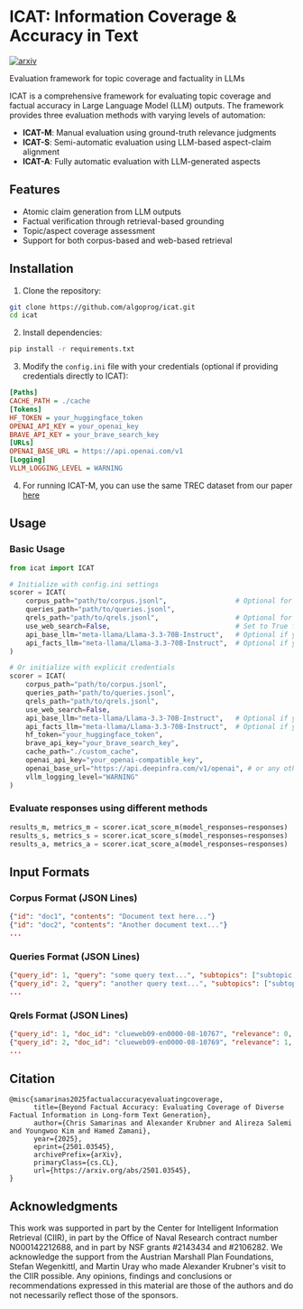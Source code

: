 # ICAT: Information Coverage & Accuracy in Text
[![arxiv](https://img.shields.io/badge/arXiv-2501.03545-b31b1b.svg)](https://arxiv.org/abs/2501.03545)

Evaluation framework for topic coverage and factuality in LLMs

ICAT is a comprehensive framework for evaluating topic coverage and factual accuracy in Large Language Model (LLM) outputs. The framework provides three evaluation methods with varying levels of automation:

- **ICAT-M**: Manual evaluation using ground-truth relevance judgments
- **ICAT-S**: Semi-automatic evaluation using LLM-based aspect-claim alignment
- **ICAT-A**: Fully automatic evaluation with LLM-generated aspects

## Features

- Atomic claim generation from LLM outputs
- Factual verification through retrieval-based grounding
- Topic/aspect coverage assessment
- Support for both corpus-based and web-based retrieval

## Installation

1. Clone the repository:
```bash
git clone https://github.com/algoprog/icat.git
cd icat
```
2. Install dependencies:
```bash
pip install -r requirements.txt
```
3. Modify the `config.ini` file with your credentials (optional if providing credentials directly to ICAT):
```ini
[Paths]
CACHE_PATH = ./cache
[Tokens]
HF_TOKEN = your_huggingface_token
OPENAI_API_KEY = your_openai_key
BRAVE_API_KEY = your_brave_search_key
[URLs]
OPENAI_BASE_URL = https://api.openai.com/v1
[Logging]
VLLM_LOGGING_LEVEL = WARNING
```
4. For running ICAT-M, you can use the same TREC dataset from our paper [here](https://huggingface.co/datasets/algoprog/TREC-ICAT/tree/main)

## Usage

### Basic Usage
```python
from icat import ICAT

# Initialize with config.ini settings
scorer = ICAT(
    corpus_path="path/to/corpus.jsonl",                 # Optional for corpus-based retrieval
    queries_path="path/to/queries.jsonl",
    qrels_path="path/to/qrels.jsonl",                   # Optional for ICAT-M
    use_web_search=False,                               # Set to True for web-based retrieval
    api_base_llm="meta-llama/Llama-3.3-70B-Instruct",   # Optional if you want to use a claim-aspect alignment model through API, default is None
    api_facts_llm="meta-llama/Llama-3.3-70B-Instruct",  # Optional if you want to use an atomic fact generation model through API, default is None
)

# Or initialize with explicit credentials
scorer = ICAT(
    corpus_path="path/to/corpus.jsonl",
    queries_path="path/to/queries.jsonl",
    qrels_path="path/to/qrels.jsonl",
    use_web_search=False,
    api_base_llm="meta-llama/Llama-3.3-70B-Instruct",   # Optional if you want to use a claim-aspect alignment model through API, default is None
    api_facts_llm="meta-llama/Llama-3.3-70B-Instruct",  # Optional if you want to use an atomic fact generation model through API, default is None
    hf_token="your_huggingface_token",           
    brave_api_key="your_brave_search_key",       
    cache_path="./custom_cache",                 
    openai_api_key="your_openai-compatible_key",           
    openai_base_url="https://api.deepinfra.com/v1/openai", # or any other provider
    vllm_logging_level="WARNING"
)
```

### Evaluate responses using different methods
```python
results_m, metrics_m = scorer.icat_score_m(model_responses=responses)
results_s, metrics_s = scorer.icat_score_s(model_responses=responses)
results_a, metrics_a = scorer.icat_score_a(model_responses=responses)
```

## Input Formats

### Corpus Format (JSON Lines)
```json
{"id": "doc1", "contents": "Document text here..."}
{"id": "doc2", "contents": "Another document text..."}
...
```
### Queries Format (JSON Lines)
```json
{"query_id": 1, "query": "some query text...", "subtopics": ["subtopic 1", "subtopic 2", ...]}
{"query_id": 2, "query": "another query text...", "subtopics": ["subtopic 3", "subtopic 4", ...]}
...
```
### Qrels Format (JSON Lines)
```json
{"query_id": 1, "doc_id": "clueweb09-en0000-08-10767", "relevance": 0, "subtopic_id": 0}
{"query_id": 2, "doc_id": "clueweb09-en0000-08-10769", "relevance": 1, "subtopic_id": 2}
...
```

## Citation
```
@misc{samarinas2025factualaccuracyevaluatingcoverage,
      title={Beyond Factual Accuracy: Evaluating Coverage of Diverse Factual Information in Long-form Text Generation}, 
      author={Chris Samarinas and Alexander Krubner and Alireza Salemi and Youngwoo Kim and Hamed Zamani},
      year={2025},
      eprint={2501.03545},
      archivePrefix={arXiv},
      primaryClass={cs.CL},
      url={https://arxiv.org/abs/2501.03545}, 
}
```

## Acknowledgments
This work was supported in part by the Center for Intelligent Information Retrieval (CIIR), in part by the Office of Naval Research contract number N000142212688, and in part by NSF grants #2143434 and #2106282. We acknowledge the support from the Austrian Marshall Plan Foundations, Stefan Wegenkittl, and Martin Uray who made Alexander Krubner's visit to the CIIR possible. Any opinions, findings and conclusions or recommendations expressed in this material are those of the authors and do not necessarily reflect those of the sponsors.
